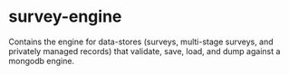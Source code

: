 # survey-engine
Contains the engine for data-stores (surveys, multi-stage surveys, and privately managed records) that validate, save, load, and dump against a mongodb engine.
